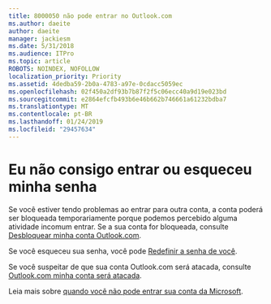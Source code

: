 ```yaml
---
title: 8000050 não pode entrar no Outlook.com
ms.author: daeite
author: daeite
manager: jackiesm
ms.date: 5/31/2018
ms.audience: ITPro
ms.topic: article
ROBOTS: NOINDEX, NOFOLLOW
localization_priority: Priority
ms.assetid: 4dedba59-2b0a-4783-a97e-0cdacc5059ec
ms.openlocfilehash: 02f450a2df93b7b87f2f5c06ecc40a9d19e023bd
ms.sourcegitcommit: e2864efcfb493b6e46b662b746661a61232bdba7
ms.translationtype: MT
ms.contentlocale: pt-BR
ms.lasthandoff: 01/24/2019
ms.locfileid: "29457634"
---
```

# <a name="i-cant-sign-in-or-forgot-my-password"></a>Eu não consigo entrar ou esqueceu minha senha

Se você estiver tendo problemas ao entrar para outra conta, a conta poderá ser bloqueada temporariamente porque podemos percebido alguma atividade incomum entrar. Se a sua conta for bloqueada, consulte [Desbloquear minha conta Outlook.com](https://go.microsoft.com/fwlink/p/?linkid=2001800&amp;clcid=0x409).
  
Se você esqueceu sua senha, você pode [Redefinir a senha de você](https://go.microsoft.com/fwlink/p/?linkid=841909).
  
Se você suspeitar de que sua conta Outlook.com será atacada, consulte [Outlook.com minha conta será atacada](https://go.microsoft.com/fwlink/p/?linkid=874366).
  
Leia mais sobre [quando você não pode entrar sua conta da Microsoft](https://go.microsoft.com/fwlink/p/?linkid=842227).
  

